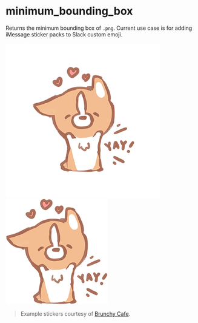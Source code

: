 # minimum_bounding_box
Returns the minimum bounding box of `.png`. Current use case is for adding iMessage sticker packs to Slack custom emoji.

![Uncropped sticker](originals/yay-waffle-the-corgi.png)
![Cropped sticker with no margin, allowing the sticker to appear larger as a Slack custom emoji.](cropped/yay-waffle-the-corgi.png)


> Example stickers courtesy of [Brunchy Cafe](https://brunchycafe.com).
